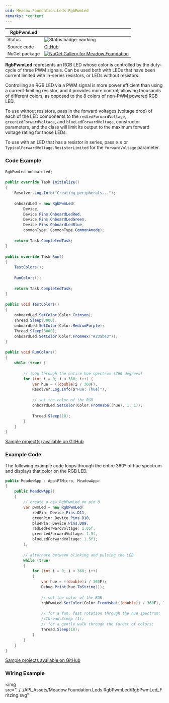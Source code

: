 ```yaml
---
uid: Meadow.Foundation.Leds.RgbPwmLed
remarks: *content
---
```


| RgbPwmLed | |
|--------|--------|
| Status | <img src="https://img.shields.io/badge/Working-brightgreen" style="width: auto; height: -webkit-fill-available;" alt="Status badge: working" /> |
| Source code | [GitHub](https://github.com/WildernessLabs/Meadow.Foundation/tree/main/Source/Meadow.Foundation.Core/Leds) |
| NuGet package | <a href="https://www.nuget.org/packages/Meadow.Foundation/" target="_blank"><img src="https://img.shields.io/nuget/v/Meadow.Foundation.svg?label=Meadow.Foundation" alt="NuGet Gallery for Meadow.Foundation" /></a> |

**RgbPwmLed** represents an RGB LED whose color is controlled by the duty-cycle of three PWM signals. Can be used both with LEDs that have been current limited with in-series resistors, or LEDs without resistors.

Controlling an RGB LED via a PWM signal is more power efficient than using a current-limiting resistor, and it provides more control; allowing thousands of different colors, as opposed to the 8 colors of non-PWM powered RGB LED.

To use without resistors, pass in the forward voltages (voltage drop) of each of the LED components to the `redLedForwardVoltage`, `greenLedForwardVoltage`, and `blueLedForwardVoltage`, constructor parameters, and the class will limit its output to the maximum forward voltage rating for those LEDs.

To use with an LED that has a resistor in series, pass `0.0` or `TypicalForwardVoltage.ResistorLimited` for the `forwardVoltage` parameter.

### Code Example

```csharp
RgbPwmLed onboardLed;

public override Task Initialize()
{
    Resolver.Log.Info("Creating peripherals...");
    
    onboardLed = new RgbPwmLed(
        Device,
        Device.Pins.OnboardLedRed,
        Device.Pins.OnboardLedGreen,
        Device.Pins.OnboardLedBlue,
        commonType: CommonType.CommonAnode);

    return Task.CompletedTask;
}

public override Task Run()
{
    TestColors();

    RunColors();

    return Task.CompletedTask;
}

public void TestColors()
{
    onboardLed.SetColor(Color.Crimson);
    Thread.Sleep(3000);
    onboardLed.SetColor(Color.MediumPurple);
    Thread.Sleep(3000);
    onboardLed.SetColor(Color.FromHex("#23abe3"));
}

public void RunColors()
{
    while (true) {

        // loop through the entire hue spectrum (360 degrees)
        for (int i = 0; i < 360; i++) {
            var hue = ((double)i / 360F);
            Resolver.Log.Info($"Hue: {hue}");

            // set the color of the RGB
            onboardLed.SetColor(Color.FromHsba((hue), 1, 1));

            Thread.Sleep(18);
        }
    }
}

```

[Sample project(s) available on GitHub](https://github.com/WildernessLabs/Meadow.Foundation/tree/main/Source/Meadow.Foundation.Core.Samples/Leds.RgbPwmLed_Onboard_Sample)

### Example Code

The following example code loops through the entire 360º of hue spectrum and displays that color on the RGB LED.

```csharp
public MeadowApp : App<F7Micro, MeadowApp>
{
    public MeadowApp()
    {
        // create a new RgbPwmLed on pin 8
        var pwmLed = new RgbPwmLed(
            redPin: Device.Pins.D11,
            greenPin: Device.Pins.D10,
            bluePin: Device.Pins.D09,
            redLedForwardVoltage: 1.05f,
            greenLedForwardVoltage: 1.5f,
            blueLedForwardVoltage: 1.5f);
        );

        // alternate between blinking and pulsing the LED 
        while (true)
        {
            for (int i = 0; i < 360; i++)
            {
                var hue = ((double)i / 360F);
                Debug.Print(hue.ToString());

                // set the color of the RGB
                rgbPwmLed.SetColor(Color.FromHsba(((double)i / 360F), 1, 1));

                // for a fun, fast rotation through the hue spectrum:
                //Thread.Sleep (1);
                // for a gentle walk through the forest of colors;
                Thread.Sleep(18);
            }
        }
    }
}
```

[Sample projects available on GitHub](https://github.com/WildernessLabs/Meadow.Foundation/tree/main/Source/Meadow.Foundation.Core.Samples) 

### Wiring Example

<img src="../../API_Assets/Meadow.Foundation.Leds.RgbPwmLed/RgbPwmLed_Fritzing.svg" 
